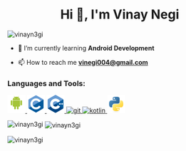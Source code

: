 

<h1 align="center">Hi 👋, I'm Vinay Negi</h1>

<p align="left"> <img src="https://komarev.com/ghpvc/?username=vinayn3gi&label=Profile%20views&color=0e75b6&style=flat" alt="vinayn3gi" /> </p>

- 🌱 I’m currently learning **Android Development**

- 📫 How to reach me **vinegi004@gmail.com**

<h3 align="left">Languages and Tools:</h3>
<p align="left"> <a href="https://developer.android.com" target="_blank" rel="noreferrer"> <img src="https://raw.githubusercontent.com/devicons/devicon/master/icons/android/android-original-wordmark.svg" alt="android" width="40" height="40"/> </a> <a href="https://www.cprogramming.com/" target="_blank" rel="noreferrer"> <img src="https://raw.githubusercontent.com/devicons/devicon/master/icons/c/c-original.svg" alt="c" width="40" height="40"/> </a> <a href="https://www.w3schools.com/cpp/" target="_blank" rel="noreferrer"> <img src="https://raw.githubusercontent.com/devicons/devicon/master/icons/cplusplus/cplusplus-original.svg" alt="cplusplus" width="40" height="40"/> </a> <a href="https://git-scm.com/" target="_blank" rel="noreferrer"> <img src="https://www.vectorlogo.zone/logos/git-scm/git-scm-icon.svg" alt="git" width="40" height="40"/> </a> <a href="https://kotlinlang.org" target="_blank" rel="noreferrer"> <img src="https://www.vectorlogo.zone/logos/kotlinlang/kotlinlang-icon.svg" alt="kotlin" width="40" height="40"/> </a> <a href="https://www.python.org" target="_blank" rel="noreferrer"> <img src="https://raw.githubusercontent.com/devicons/devicon/master/icons/python/python-original.svg" alt="python" width="40" height="40"/> </a> </p>

<p><img align="left" src="https://github-readme-stats.vercel.app/api/top-langs?username=vinayn3gi&show_icons=true&locale=en&layout=compact" alt="vinayn3gi" /></p>

<p>&nbsp;<img align="center" src="https://github-readme-stats.vercel.app/api?username=vinayn3gi&show_icons=true&locale=en" alt="vinayn3gi" /></p>

<p><img align="center" src="https://github-readme-streak-stats.herokuapp.com/?user=vinayn3gi&" alt="vinayn3gi" /></p>

